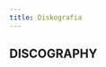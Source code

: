 ```yaml
---
title: Diskografia
---
```


## DISCOGRAPHY

<!--Tähän singlet ja albumit (nimi ja julkaisuvuosi pienellä oikealle-->